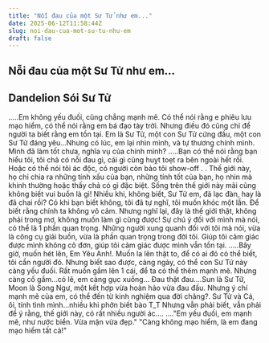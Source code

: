 ```yaml
---
title: "Nỗi đau của một Sư Tử như em..."
date: 2025-06-12T11:58:44Z
slug: noi-dau-cua-mot-su-tu-nhu-em
draft: false
---
```


## Nỗi đau của một Sư Tử như em...

## Dandelion Sói Sư Tử

.....Em không yếu đuối, cũng chẳng mạnh mẽ. Có thể nói rằng e phiêu lưu mạo hiểm, có thể nói rằng em bá đạo tày trời. Nhưng điều đó cũng chỉ để người ta biết rằng em tồn tại.
Em là Sư Tử, một con Sư Tử cứng đầu, một con Sư Tử đáng yêu...Nhưng có lúc, em lại nhìn mình, và tự thương chính mình. Mình đã làm tốt chưa, nghĩa vụ của chính mình?
.....Bạn có thể nói rằng bạn hiểu tôi, tôi chả có nỗi đau gì, cái gì cũng huỵt toẹt ra bên ngoài hết rồi. Hoặc có thể nói tôi ác độc, có người còn bảo tôi show-off . . Thế giới này, họ chỉ chỉa ra những tính xấu của bạn, những tính tốt của bạn, họ nhìn mà khinh thường hoặc thấy chả có gì đặc biệt. Sống trên thế giới này mãi cũng không biết vui buồn là gì!
Nhiều khi, không biết, Sư Tử em, đã lạc đàn, hay là đã chai rồi? Có khi bạn biết không, tôi đã tự nghĩ, tôi muốn khóc một lần. Để biết rằng chính ta không vô cảm. Nhưng nghĩ lại, đây là thế giới thật, không phải trong mơ, không muốn làm gì cũng được! Sự chú ý đối với mình mà nói, có thể là 1 phần quan trọng. Những người xung quanh đối với tôi mà nói, vừa là công cụ giải buồn, vừa là phần quan trọng trong đời tôi. Giúp tôi cảm giác được mình không cô đơn, giúp tôi cảm giác được mình vẫn tồn tại.
.....Bây giờ, muốn hét lên, Em Yêu Anh!. Muốn la lên thật to, để có ai đó có thể biết, tôi cần người đó. Nhưng biết sao được, càng ngày, có thể con Sư Tử này càng yếu đuối. Rất muốn gầm lên 1 cái, để ta có thể thêm mạnh mẽ. Nhưng càng cố gầm...có lẽ, em càng gục xuống...
Đau thật đau....Sun là Sư Tữ, Moon là Song Ngư, một kết hợp vừa hoàn hảo vừa đau đầu. Nhưng ý chí mạnh mẽ của em, có thể đến từ kinh nghiệm qua đời chăng?. Sư Tử và Cá, ôi, tính tình mình...nhiều khi phởn biết bào T_T Nhưng vẫn phải biết, vẫn phải để ý rằng, thế giới này, có rất nhiều người ác....
...."Em yếu đuối, em mạnh mẽ, như nước biển. Vừa mặn vừa đẹp."
"Càng không mạo hiểm, là em đang mạo hiểm tất cả!"
